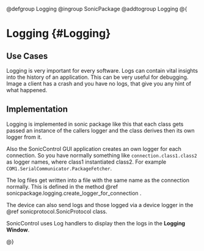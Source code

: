@defgroup Logging
@ingroup SonicPackage
@addtogroup Logging
@{

# Logging {#Logging}

## Use Cases

Logging is very important for every software. Logs can contain vital insights into the history of an application. This can be very useful for debugging. Image a client has a crash and you have no logs, that give you any hint of what happened.

## Implementation

Logging is implemented in sonic package like this that each class gets passed an instance of the callers logger and the class derives then its own logger from it.

Also the SonicControl GUI application creates an own logger for each connection. So you have normally something like `connection.class1.class2` as logger names, where class1 instantiated class2. For example `COM1.SerialCommunicator.PackageFetcher`.

The log files get written into a file with the same name as the connection normally. This is defined in the method @ref sonicpackage.logging.create_logger_for_connection .

The device can also send logs and those logged via a device logger in the @ref sonicprotocol.SonicProtocol class.

SonicControl uses Log handlers to display then the logs in the **Logging Window**.

@}